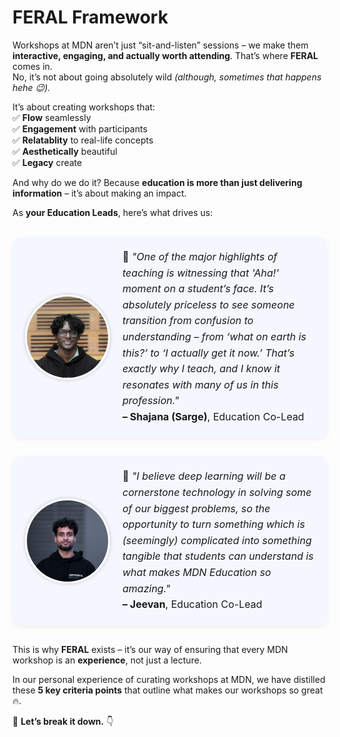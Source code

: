 # FERAL Framework

Workshops at MDN aren’t just “sit-and-listen” sessions – we make them **interactive, engaging, and actually worth attending**. That’s where **FERAL** comes in.  
No, it’s not about going absolutely wild _(although, sometimes that happens hehe 😉)._

It’s about creating workshops that:  
✅ **Flow** seamlessly  
✅ **Engagement** with participants  
✅ **Relatablity** to real-life concepts  
✅ **Aesthetically** beautiful  
✅ **Legacy** create

And why do we do it? Because **education is more than just delivering information** – it’s about making an impact.

As **your Education Leads**, here’s what drives us:

<style>
.quote-container {
  display: flex;
  align-items: center;
  background-color: #f5f7ff;
  border-radius: 15px;
  padding: 20px;
  margin: 30px 0;
  gap: 20px;
  box-shadow: 0 4px 10px rgba(0,0,0,0.05);
}

.quote-container img {
  width: 130px;
  height: 130px;
  border-radius: 50%;
  object-fit: cover;
  border: 3px solid white;
  box-shadow: 0 0 6px rgba(0, 0, 0, 0.2);
}

.quote-content {
  flex: 1;
}

.quote-content p {
  margin: 0;
  font-size: 16px;
  line-height: 1.6;
}
</style>

<div class="quote-container">
  <img src="./images/sarge.jpeg" alt="Shajana (Sarge)">
  <div class="quote-content">
    <p>💬 <em>"One of the major highlights of teaching is witnessing that 'Aha!' moment on a student’s face. It’s absolutely priceless to see someone transition from confusion to understanding – from ‘what on earth is this?’ to ‘I actually get it now.’ That’s exactly why I teach, and I know it resonates with many of us in this profession."</em></p>
    <p><strong>– Shajana (Sarge)</strong>, Education Co-Lead</p>
  </div>
</div>

<div class="quote-container">
  <img src="./images/jeevan.jpg" alt="Jeevan">
  <div class="quote-content">
    <p>💬 <em>"I believe deep learning will be a cornerstone technology in solving some of our biggest problems, so the opportunity to turn something which is (seemingly) complicated into something tangible that students can understand is what makes MDN Education so amazing."</em></p>
    <p><strong>– Jeevan</strong>, Education Co-Lead</p>
  </div>
</div>

This is why **FERAL** exists – it’s our way of ensuring that every MDN workshop is an **experience**, not just a lecture.

In our personal experience of curating workshops at MDN, we have distilled these **5 key criteria points** that outline what makes our workshops so great 🔥.

🚀 **Let’s break it down.** 👇
